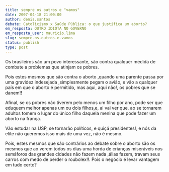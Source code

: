 ```yaml
---
title: sempre os outros e "vamos"
date: 2007-04-18 21:00:00
author: denis.santos
debate: Catolicismo x Saúde Pública: o que justifica um aborto?
em_resposta: OUTRO IDIOTA NO GOVERNO
em_resposta_user: mauricio.lima
slug: sempre-os-outros-e-vamos
status: publish 
type: post
---
```


Os brasileiros são um povo interessante, são contra qualquer medida de combate a problemas que atinjam os pobres.  

Pois estes mesmos que são contra o aborto ,quando uma parente passa por uma gravidez indesejada ,simplesmente pegam o avião, e vão a qualquer país em que o aborto é permitido, mas aqui, aqui não!, os pobres que se danem!!  

Afinal, se os pobres não tiverem pelo menos um filho por ano, pode ser que eduquem melhor apenas um ou dois filhos,e, ai vai ver que, ao se tornarem adultos tomem o lugar do único filho daquela menina que pode fazer um aborto na frança.  

Vão estudar na USP, se tornarão políticos, e quiçá presidentes!, e nós da elite não queremos isso mais de uma vez, não é mesmo.  

Pois, estes mesmos que são contrários ao debate sobre o aborto são os mesmos que ao verem todos os dias uma horda de crianças miseráveis nos semáforos das grandes cidades não fazem nada ,álias fazem, travam seus carros com medo de perder o roubolex!!. Pois o negócio é levar vantagem em tudo certo?
